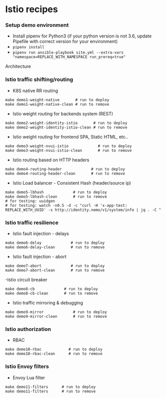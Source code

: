 # Istio recipes

### Setup demo environment
- Install pipenv for Python3 (if your python version is not 3.6, update Pipefile with correct version for your environment)
- `pipenv install`
- `pipenv run ansible-playbook site.yml --extra-vars "namespace=REPLACE_WITH_NAMESPACE run_prereq=true"`

Architecture


### Istio traffic shifting/routing
- K8S native RR routing
```
make demo1-weight-native       # run to deploy
make demo1-weight-native-clean # run to remove
```
- Istio weight routing for backends system (REST)
```
make demo2-weight-identity-istio       # run to deploy
make demo2-weight-identity-istio-clean # run to remove
```
- Istio weight routing for frontend SPA, Static HTML, etc..
```
make demo3-weight-nvui-istio             # run to deploy
make demo3-weight-nvui-istio-clean       # run to remove
```
- Istio routing based on HTTP headers  
```
make demo4-routing-header             # run to deploy
make demo4-routing-header-clean       # run to remove
```
- Istio Load balancer - Consistent Hash (header/source ip)
```
make demo5-lbhash             # run to deploy
make demo5-lbhash-clean       # run to remove
# for testing: uuidgen
# for testing: watch -n0.5 -d -c "curl -H 'x-app-test: REPLACE_WITH_UUID' -s http://identity.nemo/v1/system/info | jq . -C "
```

### Istio traffic resilience
- Istio fault injection - delays
```
make demo6-delay             # run to deploy
make demo6-delay-clean       # run to remove
```
- Istio fault injection - abort
```
make demo7-abort             # run to deploy
make demo7-abort-clean       # run to remove
```
-Istio circuit breaker    
```
make demo8-cb             # run to deploy
make demo8-cb-clean       # run to remove
```
- Istio traffic mirroring & debugging
```
make demo9-mirror             # run to deploy
make demo9-mirror-clean       # run to remove
```

### Istio authorization
- RBAC
```
make demo10-rbac            # run to deploy
make demo10-rbac-clean      # run to remove
```

### Istio Envoy filters
- Envoy Lua filter
```
make demo11-filters      # run to deploy
make demo11-filters      # run to remove
```
